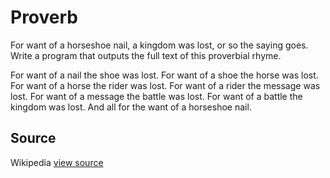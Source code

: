 # Proverb

For want of a horseshoe nail, a kingdom was lost, or so the saying goes. Write a program that outputs the full text of this proverbial rhyme.

For want of a nail the shoe was lost.
For want of a shoe the horse was lost.
For want of a horse the rider was lost.
For want of a rider the message was lost.
For want of a message the battle was lost.
For want of a battle the kingdom was lost.
And all for the want of a horseshoe nail.


## Source

Wikipedia [view source](http://en.wikipedia.org/wiki/For_Want_of_a_Nail)
